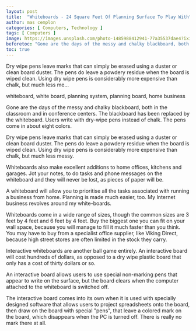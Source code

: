 ```yaml
---
layout: post
title:  "Whiteboards - 24 Square Feet Of Planning Surface To Play With"
author: mas cemplon
categories: [ Computers, Technology ]
tags: [ Computers ]
image: https://images.unsplash.com/photo-1485988412941-77a35537dae4?ixid=MXwxMjA3fDB8MHxwaG90by1wYWdlfHx8fGVufDB8fHw%3D&ixlib=rb-1.2.1&auto=format&fit=crop&w=772&q=80
beforetoc: "Gone are the days of the messy and chalky blackboard, both in the classroom and in conference centers. The blackboard has been replaced by the whiteboard. Users write with dry-wipe pens instead of chalk. The pens come in about eight colors.."
toc: true
---
```





Dry wipe pens leave marks that can simply be erased using a duster or clean board duster. The pens do leave a powdery residue when the board is wiped clean. Using dry wipe pens is considerably more expensive than chalk, but much less me...



whiteboard, white board, planning system, planning board, home business



Gone are the days of the messy and chalky blackboard, both in the classroom and in conference centers. The blackboard has been replaced by the whiteboard. Users write with dry-wipe pens instead of chalk. The pens come in about eight colors.

Dry wipe pens leave marks that can simply be erased using a duster or clean board duster. The pens do leave a powdery residue when the board is wiped clean. Using dry wipe pens is considerably more expensive than chalk, but much less messy.

Whiteboards also make excellent additions to home offices, kitchens and garages. Jot your notes, to do tasks and phone messages on the whiteboard and they will never be lost, as pieces of paper will be.

A whiteboard will allow you to prioritise all the tasks associated with running a business from home. Planning is made much easier, too. My Internet business revolves around my white-boards.

Whiteboards come in a wide range of sizes, though the common sizes are 3 feet by 4 feet and 6 feet by 4 feet. Buy the biggest one you can fit on your wall space, because you will manage to fill it much faster than you think. You may have to buy from a specialist office supplier, like Viking Direct, because high street stores are often limited in the stock they carry.

Interactive whiteboards are another ball game entirely. An interactive board will cost hundreds of dollars, as opposed to a dry wipe plastic board that only has a cost of thirty dollars or so.

An interactive board allows users to use special non-marking pens that appear to write on the surface, but the board clears when the computer attached to the whiteboard is switched off.

The interactive board comes into its own when it is used with specially designed software that allows users to project spreadsheets onto the board, then draw on the board with special "pens", that leave a colored mark on the board, which disappears when the PC is turned off. There is really no mark there at all.


